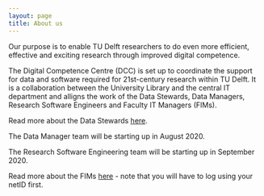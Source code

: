 ```yaml
---
layout: page
title: About us
---
```

Our purpose is to enable TU Delft researchers to do even more efficient, effective and exciting research through improved digital competence.

The Digital Competence Centre (DCC) is set up to coordinate the support for data and software required for 21st-century research within TU Delft.
It is a collaboration between the University Library and the central IT department and alligns the work of the Data Stewards, Data Managers, Research Software Engineers and Faculty IT Managers (FIMs).

Read more about the Data Stewards [here](https://www.tudelft.nl/en/library/current-topics/research-data-management/r/support/data-stewardship/contact/).

The Data Manager team will be starting up in August 2020.

The Research Software Engineering team will be starting up in September 2020.

Read more about the FIMs [here](https://intranet.tudelft.nl/en/-/faculty-it-manager) - note that you will have to log using your netID first.
